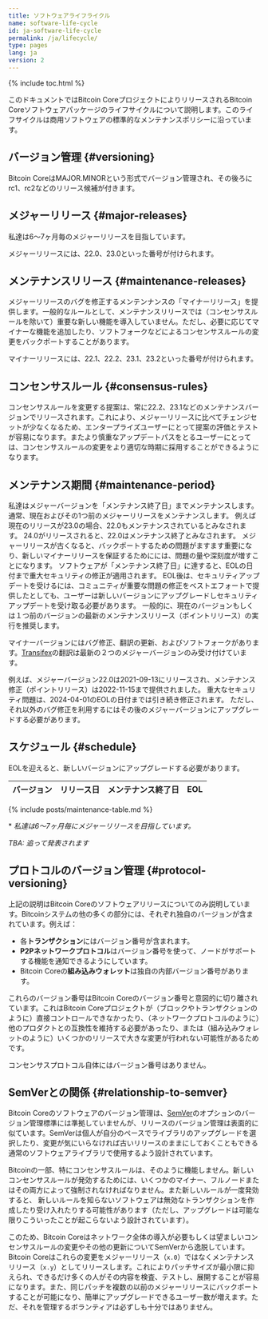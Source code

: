 ```yaml
---
title: ソフトウェアライフライクル
name: software-life-cycle
id: ja-software-life-cycle
permalink: /ja/lifecycle/
type: pages
lang: ja
version: 2
---
```

{% include toc.html %}

このドキュメントではBitcoin CoreプロジェクトによりリリースされるBitcoin Coreソフトウェアパッケージのライフサイクルについて説明します。このライフサイクルは商用ソフトウェアの標準的なメンテナンスポリシーに沿っています。

## バージョン管理 {#versioning}

Bitcoin CoreはMAJOR.MINORという形式でバージョン管理され、その後ろにrc1、rc2などのリリース候補が付きます。

## メジャーリリース {#major-releases}

私達は6〜7ヶ月毎のメジャーリリースを目指しています。

メジャーリリースには、22.0、23.0といった番号が付けられます。

## メンテナンスリリース {#maintenance-releases}

メジャーリリースのバグを修正するメンテンナンスの「マイナーリリース」を提供します。一般的なルールとして、メンテナンスリリースでは（コンセンサスルールを除いて）重要な新しい機能を導入していません。ただし、必要に応じてマイナーな機能を追加したり、ソフトフォークなどによるコンセンサスルールの変更をバックポートすることがあります。

マイナーリリースには、22.1、22.2、23.1、23.2といった番号が付けられます。

## コンセンサスルール {#consensus-rules}

コンセンサスルールを変更する提案は、常に22.2、23.1などのメンテナンスバージョンでリリースされます。これにより、メジャーリリースに比べてチェンジセットが少なくなるため、エンタープライズユーザーにとって提案の評価とテストが容易になります。またより慎重なアップデートパスをとるユーザーにとっては、コンセンサスルールの変更をより適切な時期に採用することができるようになります。

## メンテナンス期間 {#maintenance-period}

私達はメジャーバージョンを「メンテナンス終了日」までメンテナンスします。通常、現在およびその1つ前のメジャーリリースをメンテナンスします。
例えば現在のリリースが23.0の場合、22.0もメンテナンスされているとみなされます。
24.0がリリースされると、22.0はメンテナンス終了とみなされます。
メジャーリリースが古くなると、バックポートするための問題がますます重要になり、新しいマイナーリリースを保証するためにには、問題の量や深刻度が増すことになります。
ソフトウェアが「メンテナンス終了日」に達すると、EOLの日付まで重大セキュリティの修正が適用されます。
EOL後は、セキュリティアップデートを受けるには、コミュニティが重要な問題の修正をベストエフォートで提供したとしても、ユーザーは新しいバージョンにアップグレードしセキュリティアップデートを受け取る必要があります。
一般的に、現在のバージョンもしくは１つ前のバージョンの最新のメンテナンスリリース（ポイントリリース）の実行を推奨します。

マイナーバージョンにはバグ修正、翻訳の更新、およびソフトフォークがあります。[Transifex][bitcoin-transifex-link]の翻訳は最新の２つのメジャーバージョンのみ受け付けています。

例えば、メジャーバージョン22.0は2021-09-13にリリースされ、メンテナンス修正（ポイントリリース）は2022-11-15まで提供されました。
重大なセキュリティ問題は、2024-04-01のEOLの日付までは引き続き修正されます。
ただし、それ以外のバグ修正を利用するにはその後のメジャーバージョンにアップグレードする必要があります。

## スケジュール {#schedule}

EOLを迎えると、新しいバージョンにアップグレードする必要があります。

| バージョン | リリース日 | メンテナンス終了日 | EOL |
|---------|--------------|-----------------|-------------|
{% include posts/maintenance-table.md %}

\* _私達は6〜7ヶ月毎にメジャーリリースを目指しています。_

_TBA: 追って発表されます_

## プロトコルのバージョン管理 {#protocol-versioning}

上記の説明はBitcoin Coreのソフトウェアリリースについてのみ説明しています。Bitcoinシステムの他の多くの部分には、それぞれ独自のバージョンが含まれています。例えば：

- 各**トランザクション**にはバージョン番号が含まれます。
- **P2Pネットワークプロトコル**はバージョン番号を使って、ノードがサポートする機能を通知できるようにしています。
- Bitcoin Coreの**組み込みウォレット**は独自の内部バージョン番号があります。

これらのバージョン番号はBitcoin Coreのバージョン番号と意図的に切り離されています。これはBitcoin Coreプロジェクトが（ブロックやトランザクションのように）直接コントロールできなかったり、（ネットワークプロトコルのように）他のプロダクトとの互換性を維持する必要があったり、または（組み込みウォレットのように）いくつかのリリースで大きな変更が行われない可能性があるためです。

コンセンサスプロトコル自体にはバージョン番号はありません。

## SemVerとの関係 {#relationship-to-semver}

Bitcoin Coreのソフトウェアのバージョン管理は、[SemVer][]のオプションのバージョン管理標準には準拠していませんが、リリースのバージョン管理は表面的に似ています。SemVerは個人が自分のペースでライブラリのアップグレードを選択したり、変更が気にいらなければ古いリリースのままにしておくこともできる通常のソフトウェアライブラリで使用するよう設計されています。

Bitcoinの一部、特にコンセンサスルールは、そのように機能しません。新しいコンセンサスルールが発効するためには、いくつかのマイナー、フルノードまたはその両方によって強制されなければなりません。また新しいルールが一度発効すると、 新しいルールを知らないソフトウェアは無効なトランザクションを作成したり受け入れたりする可能性があります（ただし、アップグレードは可能な限りこういったことが起こらないよう設計されています）。

このため、Bitcoin Coreはネットワーク全体の導入が必要もしくは望ましいコンセンサスルールの変更やその他の更新についてSemVerから逸脱しています。Bitcoin Coreはこれらの変更をメジャーリリース（`x.0`）ではなくメンテナンスリリース（`x.y`）としてリリースします。これによりパッチサイズが最小限に抑えられ、できるだけ多くの人がその内容を検査、テストし、展開することが容易になります。また、同じパッチを複数の以前のメジャーリリースにバックポートすることが可能になり、簡単にアップグレードできるユーザー数が増えます。ただ、それを管理するボランティアは必ずしも十分ではありません。

[SemVer]: https://semver.org/
[bitcoin-transifex-link]: https://explore.transifex.com/bitcoin/bitcoin/
